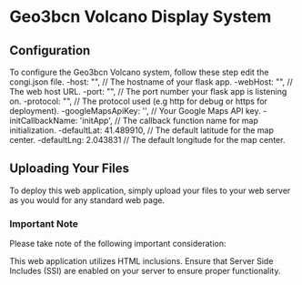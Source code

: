 # Geo3bcn Volcano Display System

## Configuration

To configure the Geo3bcn Volcano system, follow these step edit the congi.json file.
    -host: "", // The hostname of your flask app.
    -webHost: "", // The web host URL.
    -port: "", // The port number your flask app is listening on.
    -protocol: "", // The protocol used (e.g http for debug or https for deployment).
    -googleMapsApiKey: '', // Your Google Maps API key.
    -initCallbackName: 'initApp', // The callback function name for map initialization.
    -defaultLat: 41.489910, // The default latitude for the map center.
    -defaultLng: 2.043831 // The default longitude for the map center.


## Uploading Your Files

To deploy this web application, simply upload your files to your web server as you would for any standard web page.

### Important Note

Please take note of the following important consideration:

This web application utilizes HTML inclusions. Ensure that Server Side Includes (SSI) are enabled on your server to ensure proper functionality.
